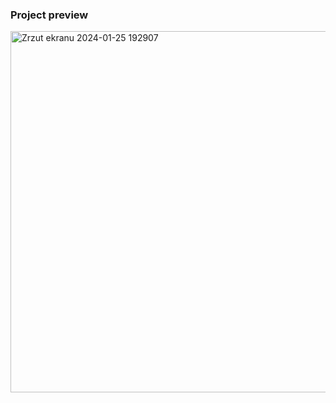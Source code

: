 ### Project preview

<img width="578" alt="Zrzut ekranu 2024-01-25 192907" src="https://github.com/SimonLaskowksy/phone-number-form/assets/79855791/b526ca09-ed58-4917-9563-0141038871c6">
